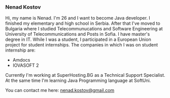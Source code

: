 ### Nenad Kostov

Hi, my name is Nenad. I'm 26 and I want to become Java developer.
I finished my elementary and high school in Serbia.
After that I've moved to Bulgaria where I studied Telecommunucations and Software Engineering at University of Telecommunications and Posts in Sofia.
I have master's degree in IT.
While I was a student, I participated in a European Union project for student internships.
The companies in which I was on student internship are:

- Amdocs
- IOVASOFT 2

Currently I'm working at SuperHosting.BG as a Technical Support Specialist.
At the same time I'm learning Java Programming language at SoftUni.


You can contact me here: nenad.kostov@gmail.com


